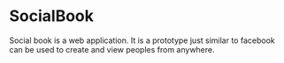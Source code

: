 # SocialBook
Social book is a web application.
It is a prototype just similar to facebook can be used to create and view peoples from anywhere.
